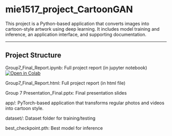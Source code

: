 # mie1517_project_CartoonGAN


This project is a Python-based application that converts images into cartoon-style artwork using deep learning. It includes model training and inference, an application interface, and supporting documentation.

---

## Project Structure

Group7_Final_Report.ipynb: Full project report (in jupyter notebook)[![Open in Colab](https://colab.research.google.com/assets/colab-badge.svg)](https://colab.research.google.com/github/wnicx1112/mie1517_project_CartoonGAN/blob/main/Group7_Final_Report.ipynb)

Group7_Final_Report.html: Full project report (in html file)

Group 7 Presentation_Final.pptx: Final presentation slides

app/: PyTorch-based application that transforms regular photos and videos into cartoon style.

dataset/: Dataset folder for training/testing

best_checkpoint.pth: Best model for inference
